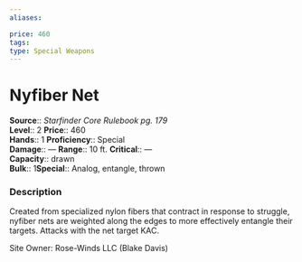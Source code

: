 ```yaml
---
aliases: 

price: 460
tags: 
type: Special Weapons
---
```


# Nyfiber Net

**Source**:: _Starfinder Core Rulebook pg. 179_  
**Level**:: 2
**Price**:: 460  
**Hands**:: 1
**Proficiency**:: Special  
**Damage**:: — 
**Range**:: 10 ft.
**Critical**:: —  
**Capacity**:: drawn  
**Bulk**:: 1**Special**:: Analog, entangle, thrown

### Description

Created from specialized nylon fibers that contract in response to struggle, nyfiber nets are weighted along the edges to more effectively entangle their targets. Attacks with the net target KAC.

Site Owner: Rose-Winds LLC (Blake Davis)
